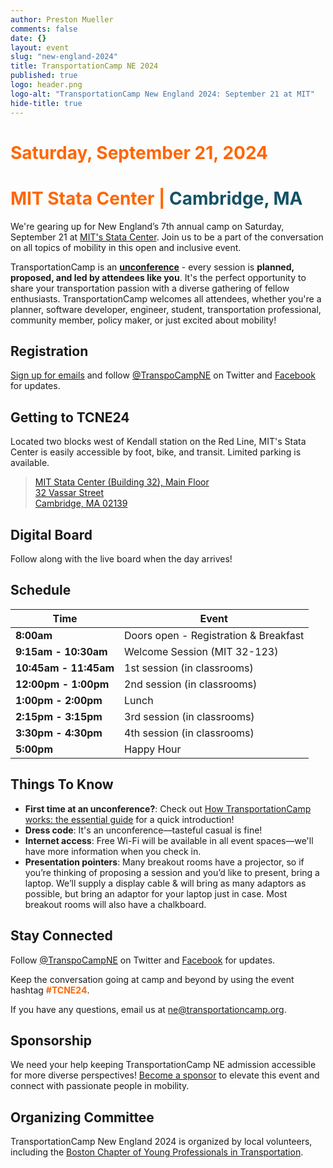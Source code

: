 ```yaml
---
author: Preston Mueller
comments: false
date: {}
layout: event
slug: "new-england-2024"
title: TransportationCamp NE 2024
published: true
logo: header.png
logo-alt: "TransportationCamp New England 2024: September 21 at MIT"
hide-title: true
---
```


<h1 style="color: #FF6600;">Saturday, September 21, 2024</h1>
<h1 style="color: #FF6600;">MIT Stata Center | <span style="color: #145265">Cambridge, MA</span></h1>

We're gearing up for New England’s 7th annual camp on Saturday, September 21 at [MIT's Stata Center](https://omaps.app/4mvEfrjO3o/32_Stata_Center). Join us to be a part of the conversation on all topics of mobility in this open and inclusive event.

TransportationCamp is an **[unconference](https://en.wikipedia.org/wiki/Unconference)** - every session is **planned, proposed, and led by attendees like you**. It&#39;s the perfect opportunity to share your transportation passion with a diverse gathering of fellow enthusiasts. TransportationCamp welcomes all attendees, whether you&#39;re a planner, software developer, engineer, student, transportation professional, community member, policy maker, or just excited about mobility!

## Registration

<div id="eventbrite-widget-container-966980634107"></div>
<script src="https://www.eventbrite.com/static/widgets/eb_widgets.js"></script>
<script type="text/javascript">
    var exampleCallback = function() {
        console.log('Order complete!');
    };

    window.EBWidgets.createWidget({
        // Required
        widgetType: 'checkout',
        eventId: '966980634107',
        iframeContainerId: 'eventbrite-widget-container-966980634107',

        // Optional
        iframeContainerHeight: 425,  // Widget height in pixels. Defaults to a minimum of 425px if not provided
        onOrderComplete: exampleCallback  // Method called when an order has successfully completed
    });

</script>

[Sign up for emails](https://mailchi.mp/c4f666d15575/tcampne) and follow [@TranspoCampNE](https://twitter.com/TranspoCampNE) on Twitter and [Facebook](https://www.facebook.com/TranspoCampNE/) for updates.

## Getting to TCNE24

Located two blocks west of Kendall station on the Red Line, MIT's Stata Center is easily accessible by foot, bike, and transit. Limited parking is available.

> [MIT Stata Center (Building 32), Main Floor<br /> 32 Vassar Street<br />Cambridge, MA 02139](https://omaps.app/4mvEfrjO3o/32_Stata_Center)

## Digital Board

Follow along with the live board when the day arrives!

## Schedule

| Time                  | Event                                 |
| --------------------- | ------------------------------------- |
| **8:00am**            | Doors open - Registration & Breakfast |
| **9:15am - 10:30am**  | Welcome Session (MIT 32-123)          |
| **10:45am - 11:45am** | 1st session (in classrooms)           |
| **12:00pm - 1:00pm**  | 2nd session (in classrooms)           |
| **1:00pm - 2:00pm**   | Lunch                                 |
| **2:15pm - 3:15pm**   | 3rd session (in classrooms)           |
| **3:30pm - 4:30pm**   | 4th session (in classrooms)           |
| **5:00pm**            | Happy Hour                            |

## Things To Know

- **First time at an unconference?**: Check out [How TransportationCamp works: the essential guide](/2011/02/how-transportationcamp-works-the-essential-guide) for a quick introduction!
- **Dress code**: It's an unconference—tasteful casual is fine!
- **Internet access**: Free Wi-Fi will be available in all event spaces—we'll have more information when you check in.
- **Presentation pointers**: Many breakout rooms have a projector, so if you’re thinking of proposing a session and you’d like to present, bring a laptop. We’ll supply a display cable & will bring as many adaptors as possible, but bring an adaptor for your laptop just in case. Most breakout rooms will also have a chalkboard.

## Stay Connected

Follow [@TranspoCampNE](https://x.com/TranspoCampNE) on Twitter and [Facebook](https://www.facebook.com/TranspoCampNE/) for updates.

Keep the conversation going at camp and beyond by using the event hashtag <span style="color: #FF6600;">**#TCNE24**</span>.

If you have any questions, email us at <ne@transportationcamp.org>.

## Sponsorship

We need your help keeping TransportationCamp NE admission accessible for more diverse perspectives! [Become a sponsor](tcne_2024_prospectus.pdf) to elevate this event and connect with passionate people in mobility.

<style type="text/css">
.sponsors {
  text-align: center;
}

.sponsor {
  display: inline-block;
  padding: 0.5em;
  vertical-align: middle;
}

.platinum .sponsor {
  max-width: 300px;
}

.gold .sponsor {
  max-width: 250px;
}

.silver .sponsor {
  max-width: 200px;
}

.bronze .sponsor {
  max-width: 175px;
}
</style>

## Organizing Committee

TransportationCamp New England 2024 is organized by local volunteers, including the [Boston Chapter of Young Professionals in Transportation](https://yptransportation.org/boston/).
